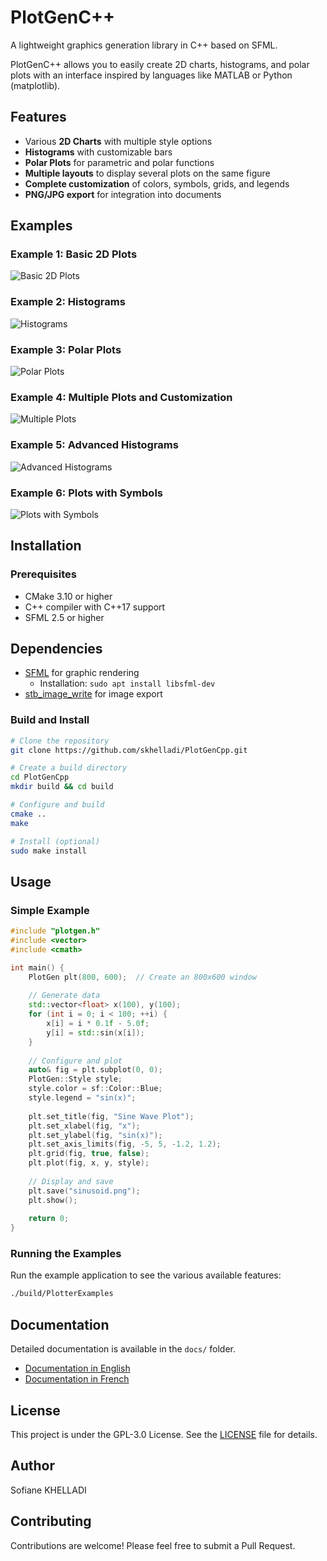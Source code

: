 # PlotGenC++

A lightweight graphics generation library in C++ based on SFML.

PlotGenC++ allows you to easily create 2D charts, histograms, and polar plots with an interface inspired by languages like MATLAB or Python (matplotlib).

## Features

- Various **2D Charts** with multiple style options
- **Histograms** with customizable bars
- **Polar Plots** for parametric and polar functions
- **Multiple layouts** to display several plots on the same figure
- **Complete customization** of colors, symbols, grids, and legends
- **PNG/JPG export** for integration into documents

## Examples

### Example 1: Basic 2D Plots
![Basic 2D Plots](docs/example1_basic_plots.png)

### Example 2: Histograms
![Histograms](docs/example2_histograms.png)

### Example 3: Polar Plots
![Polar Plots](docs/example3_polar_plots.png)

### Example 4: Multiple Plots and Customization
![Multiple Plots](docs/example4_multiple_plots.png)

### Example 5: Advanced Histograms
![Advanced Histograms](docs/example5_advanced_histograms.png)

### Example 6: Plots with Symbols
![Plots with Symbols](docs/example6_symbol_plots.png)

## Installation

### Prerequisites

- CMake 3.10 or higher
- C++ compiler with C++17 support
- SFML 2.5 or higher

## Dependencies

- [SFML](https://www.sfml-dev.org/) for graphic rendering
  - Installation: `sudo apt install libsfml-dev`
- [stb_image_write](https://github.com/nothings/stb) for image export

### Build and Install

```bash
# Clone the repository
git clone https://github.com/skhelladi/PlotGenCpp.git

# Create a build directory
cd PlotGenCpp
mkdir build && cd build

# Configure and build
cmake ..
make

# Install (optional)
sudo make install
```

## Usage

### Simple Example

```cpp
#include "plotgen.h"
#include <vector>
#include <cmath>

int main() {
    PlotGen plt(800, 600);  // Create an 800x600 window
    
    // Generate data
    std::vector<float> x(100), y(100);
    for (int i = 0; i < 100; ++i) {
        x[i] = i * 0.1f - 5.0f;
        y[i] = std::sin(x[i]);
    }
    
    // Configure and plot
    auto& fig = plt.subplot(0, 0);
    PlotGen::Style style;
    style.color = sf::Color::Blue;
    style.legend = "sin(x)";
    
    plt.set_title(fig, "Sine Wave Plot");
    plt.set_xlabel(fig, "x");
    plt.set_ylabel(fig, "sin(x)");
    plt.set_axis_limits(fig, -5, 5, -1.2, 1.2);
    plt.grid(fig, true, false);
    plt.plot(fig, x, y, style);
    
    // Display and save
    plt.save("sinusoid.png");
    plt.show();
    
    return 0;
}
```

### Running the Examples

Run the example application to see the various available features:

```bash
./build/PlotterExamples
```

## Documentation

Detailed documentation is available in the `docs/` folder.
- [Documentation in English](docs/documentation.md)
- [Documentation in French](docs/documentation_fr.md)

## License

This project is under the GPL-3.0 License. See the [LICENSE](LICENSE) file for details.

## Author

Sofiane KHELLADI

## Contributing

Contributions are welcome! Please feel free to submit a Pull Request.